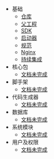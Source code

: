 * 基础
  * [仓库](/base/repo.md "仓库")
  * [父工程](/base/parent.md "父工程")
  * [SDK](/base/sdk.md "SDK")
  * [启动器](/base/starter.md "启动器")
  * [规范](/base/standard.md "规范")
  * [Nginx](/base/nginx.md "Nginx")
  * [持续集成](/base/jenkins.md "持续集成")
* 核心包
  * [文档未完成](/md/core.md "核心包")
* 脚手架
  * [文档未完成](/md/demo.md "脚手架")
* 代码生成器
  * [文档未完成](/md/gen.md "代码生成器")
* 数据库
  * [文档未完成](/md/db.md "数据库")
* 系统模块
  * [文档未完成](/md/sys.md "系统模块")
* 用户及权限
  * [文档未完成](/md/cas.md "用户及权限")
